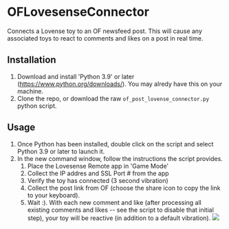 # OFLovesenseConnector
Connects a Lovense toy to an OF newsfeed post. This will cause any associated toys to react to comments and likes on a post in real time.

## Installation
1. Download and install 'Python 3.9' or later (https://www.python.org/downloads/). You may alredy have this on your machine.
2. Clone the repo, or download the raw `of_post_lovense_connector.py` python script.

## Usage
1. Once Python has been installed, double click on the script and select Python 3.9 or later to launch it.
2. In the new command window, follow the instructions the script provides.
    1. Place the Lovesense Remote app in 'Game Mode'
    2. Collect the IP addres and SSL Port # from the app
    3. Verify the toy has connected (3 second vibration)
    4. Collect the post link from OF (choose the share icon to copy the link to your keyboard).
    5. Wait :). With each new comment and like (after processing all existing comments and likes -- see the script to disable that initial step), your toy will be reactive (in addition to a default vibration).
    ![](https://i.ibb.co/Dpg2r15/Screenshot-2022-01-03-195701.png)

